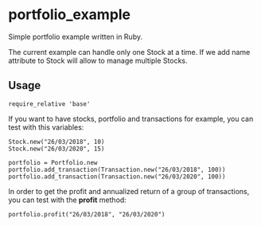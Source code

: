 # portfolio_example

Simple portfolio example written in Ruby.

The current example can handle only one Stock at a time. If we add name attribute to Stock will allow to manage multiple Stocks.

## Usage

```
require_relative 'base'
```

If you want to have stocks, portfolio and transactions for example, you can test with this variables:

```
Stock.new("26/03/2018", 10)
Stock.new("26/03/2020", 15)

portfolio = Portfolio.new
portfolio.add_transaction(Transaction.new("26/03/2018", 100))
portfolio.add_transaction(Transaction.new("26/03/2020", 100))
```

In order to get the profit and annualized return of a group of transactions, you can test with the **profit** method:

```
portfolio.profit("26/03/2018", "26/03/2020")
```
